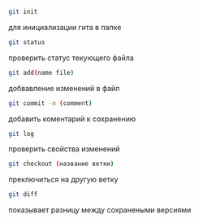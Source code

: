 ``` sh
git init
``` 
для инициализации гита в папке

``` sh
git status
``` 
проверить статус текующего файла

``` sh
git add(name file)
``` 
добвавление изменений в файл

``` sh
git commit -m (comment)
```
добавить коментарий к сохранению

``` sh
git log
```
проверить свойства изменений

``` sh
git checkout (название ветки)
```
преключиться на другую ветку

``` sh
git diff
```
показывает разницу между сохранеными версиями


